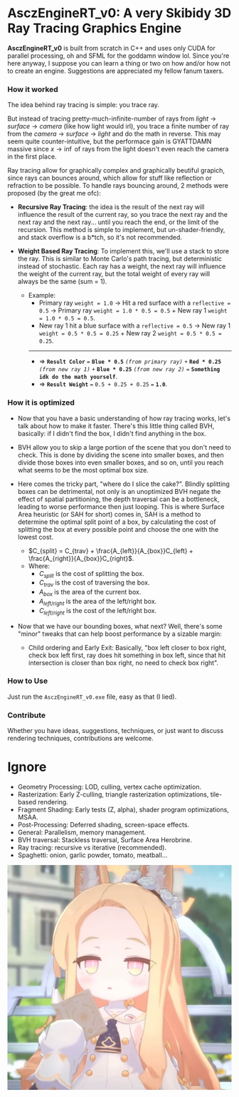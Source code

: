 # AsczEngineRT_v0: A very Skibidy 3D Ray Tracing Graphics Engine

**AsczEngineRT_v0** is built from scratch in C++ and uses only CUDA for parallel processing, oh and SFML for the goddamn window lol. Since you're here anyway, I suppose you can learn a thing or two on how and/or how not to create an engine. Suggestions are appreciated my fellow fanum taxers.

### How it worked

The idea behind ray tracing is simple: you trace ray.

But instead of tracing pretty-much-infinite-number of rays from *light* $\rightarrow$ *surface* $\rightarrow$ *camera* (like how light would irl), you trace a finite number of ray from the *camera* $\rightarrow$ *surface* $\rightarrow$ *light* and do the math in reverse. This may seem quite counter-intuitive, but the performace gain is GYATTDAMN massive since $x\rightarrow\inf$ of rays from the light doesn't even reach the camera in the first place.

Ray tracing allow for graphically complex and graphically beutiful grapich, since rays can bounces around, which allow for stuff like reflection or refraction to be possible. To handle rays bouncing around, 2 methods were proposed (by the great me ofc):

- **Recursive Ray Tracing**: the idea is the result of the next ray will influence the result of the current ray, so you trace the next ray and the next ray and the next ray... until you reach the end, or the limit of the recursion. This method is simple to implement, but un-shader-friendly, and stack overflow is a b*tch, so it's not recommended.

- **Weight Based Ray Tracing**: To implement this, we'll use a stack to store the ray. This is similar to Monte Carlo's path tracing, but deterministic instead of stochastic. Each ray has a weight, the next ray will influence the weight of the current ray, but the total weight of every ray will always be the same (sum = 1).
  - Example: 
    - Primary ray `weight = 1.0` $\rightarrow$ Hit a red surface with a `reflective = 0.5` $\rightarrow$ Primary ray `weight = 1.0 * 0.5 = 0.5` + New ray 1 `weight = 1.0 * 0.5 = 0.5`.
    - New ray 1 hit a blue surface with a `reflective = 0.5` $\rightarrow$ New ray 1 `weight = 0.5 * 0.5 = 0.25` + New ray 2 `weight = 0.5 * 0.5 = 0.25`.
    - --- 
    - $\Rightarrow$ **`Result Color`** `=` **`Blue * 0.5`** *`(from primary ray)`* `+` **`Red * 0.25`** *`(from new ray 1)`* `+` **`Blue * 0.25`** *`(from new ray 2)`* `=` **`Something idk do the math yourself`**.
    - $\Rightarrow$ **`Result Weight`** `=` `0.5 + 0.25 + 0.25` `=` **`1.0`**.

### How it is optimized

- Now that you have a basic understanding of how ray tracing works, let's talk about how to make it faster. There's this little thing called BVH, basically: if I didn't find the box, I didn't find anything in the box.
- BVH allow you to skip a large portion of the scene that you don't need to check. This is done by dividing the scene into smaller boxes, and then divide those boxes into even smaller boxes, and so on, until you reach what seems to be the most optimal box size.
- Here comes the tricky part, "where do I slice the cake?". Blindly splitting boxes can be detrimental, not only is an unoptimized BVH negate the effect of spatial partitioning, the depth traversal can be a bottleneck, leading to worse performance then just looping. This is where Surface Area heuristic (or SAH for short) comes in, SAH is a method to determine the optimal split point of a box, by calculating the cost of splitting the box at every possible point and choose the one with the lowest cost.
  - $C_{split} = C_{trav} + \frac{A_{left}}{A_{box}}C_{left} + \frac{A_{right}}{A_{box}}C_{right}$.
  - Where:
    - $C_{split}$ is the cost of splitting the box.
    - $C_{trav}$ is the cost of traversing the box.
    - $A_{box}$ is the area of the current box.
    - $A_{left/right}$ is the area of the left/right box.
    - $C_{left/right}$ is the cost of the left/right box.

- Now that we have our bounding boxes, what next? Well, there's some "minor" tweaks that can help boost performance by a sizable margin:
  - Child ordering and Early Exit: Basically, "box left closer to box right, check box left first, ray does hit something in box left, since that hit intersection is closer than box right, no need to check box right".

### How to Use

Just run the `AsczEngineRT_v0.exe` file, easy as that (I lied).

### Contribute

Whether you have ideas, suggestions, techniques, or just want to discuss rendering techniques, contributions are welcome.

# Ignore

- Geometry Processing: LOD, culling, vertex cache optimization.
- Rasterization: Early Z-culling, triangle rasterization optimizations, tile-based rendering.
- Fragment Shading: Early tests (Z, alpha), shader program optimizations, MSAA.
- Post-Processing: Deferred shading, screen-space effects.
- General: Parallelism, memory management.
- BVH traversal: Stackless traversal, Surface Area Herobrine.
- Ray tracing: recursive vs iterative (recommended).
- Spaghetti: onion, garlic powder, tomato, meatball...

![](assets/Textures/Seia.png)